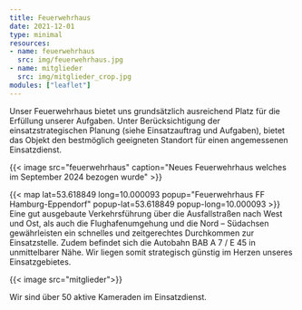 ```yaml
---
title: Feuerwehrhaus
date: 2021-12-01
type: minimal
resources:
- name: feuerwehrhaus
  src: img/feuerwehrhaus.jpg
- name: mitglieder
  src: img/mitglieder_crop.jpg
modules: ["leaflet"]
---
```


Unser Feuerwehrhaus bietet uns grundsätzlich ausreichend Platz für die Erfüllung unserer Aufgaben. Unter Berücksichtigung der einsatzstrategischen Planung (siehe Einsatzauftrag und Aufgaben), bietet das Objekt den bestmöglich geeigneten Standort für einen angemessenen Einsatzdienst.

{{< image src="feuerwehrhaus" caption="Neues Feuerwehrhaus welches im September 2024 bezogen wurde" >}}

{{< map lat=53.618849 long=10.000093 popup="Feuerwehrhaus FF Hamburg-Eppendorf" popup-lat=53.618849 popup-long=10.000093 >}}
Eine gut ausgebaute Verkehrsführung über die Ausfallstraßen nach West und Ost, als auch die Flughafenumgehung und die Nord – Südachsen gewährleisten ein schnelles und zeitgerechtes Durchkommen zur Einsatzstelle. Zudem befindet sich die Autobahn BAB A 7 / E 45 in unmittelbarer Nähe. Wir liegen somit strategisch günstig im Herzen unseres Einsatzgebietes.

{{< image src="mitglieder">}}

Wir sind über 50 aktive Kameraden im Einsatzdienst.

